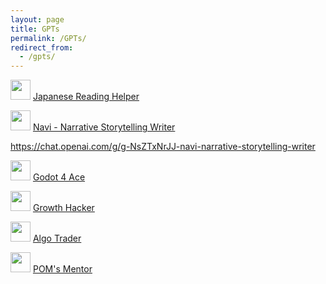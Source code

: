 ```yaml
---
layout: page
title: GPTs
permalink: /GPTs/
redirect_from:
  - /gpts/
---
```




<img src="/Images/GPTs/JP Helper.png" Height="32" /> [Japanese Reading Helper
](https://chat.openai.com/g/g-RZzIxtfmV-japanese-reading-helper)

<img src="/Images/GPTs/Writer.png" Height="32" /> [Navi - Narrative Storytelling Writer](https://chat.openai.com/g/g-RZzIxtfmV-japanese-reading-helper)

https://chat.openai.com/g/g-NsZTxNrJJ-navi-narrative-storytelling-writer

<img src="/Images/GPTs/Godot 4 Ace.png" Height="32" /> [Godot 4 Ace](https://chat.openai.com/g/g-nnCZZnRxi-godot-4-ace)

<img src="/Images/GPTs/Growth Hacker.png" Height="32" /> [Growth Hacker](https://chat.openai.com/g/g-SwuB8aCaS-marketing-growth-hacker-and-copywriter)

<img src="/Images/GPTs/Algo Trader.png" Height="32" /> [Algo Trader](https://chat.openai.com/g/g-aHxZWz0XT-algotrader)

<img src="/Images/GPTs/POM Mentor.png" Height="32" /> [POM's Mentor](https://chat.openai.com/g/g-xd7PcVLWZ-posetmage-s-mentor)


